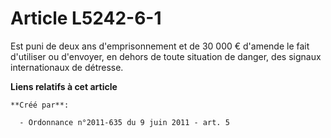 # Article L5242-6-1

Est puni de deux ans d'emprisonnement et de 30 000 € d'amende le fait d'utiliser ou d'envoyer, en dehors de toute situation
de danger, des signaux internationaux de détresse.

**Liens relatifs à cet article**

	**Créé par**:

	  - Ordonnance n°2011-635 du 9 juin 2011 - art. 5
